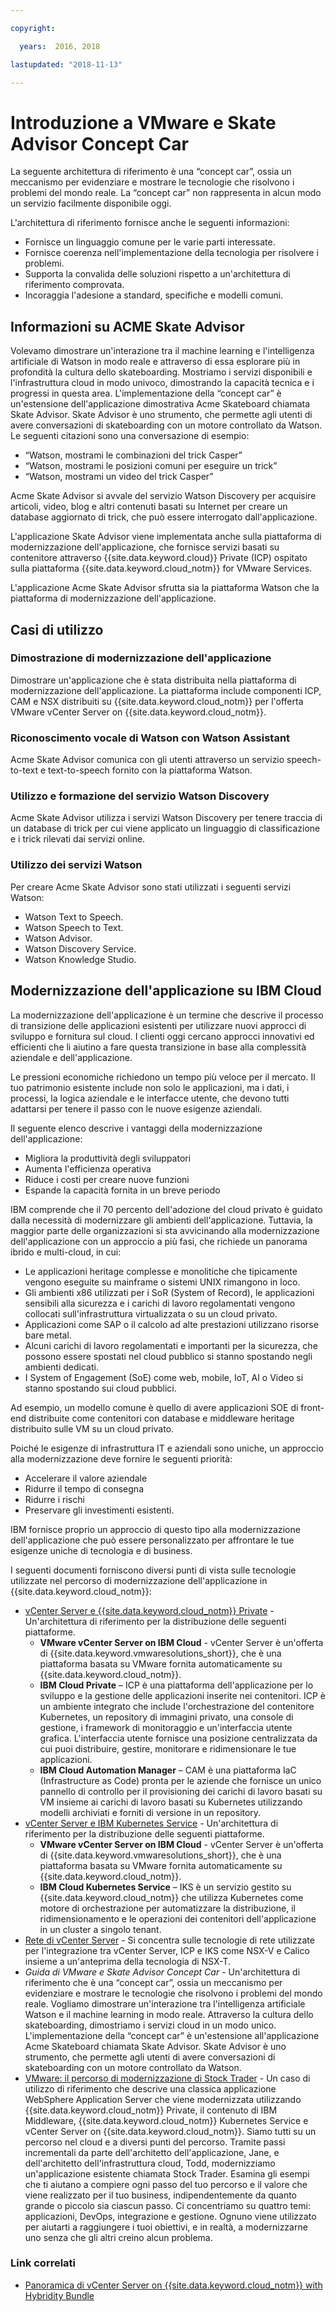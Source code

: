 ```yaml
---

copyright:

  years:  2016, 2018

lastupdated: "2018-11-13"

---
```


# Introduzione a VMware e Skate Advisor Concept Car

La seguente architettura di riferimento è una “concept car”, ossia un meccanismo per
evidenziare e mostrare le tecnologie che risolvono i problemi del mondo reale. La “concept car” non rappresenta in alcun modo
un servizio facilmente disponibile oggi.

L'architettura di riferimento fornisce anche le seguenti informazioni:

-   Fornisce un linguaggio comune per le varie parti interessate.
-   Fornisce coerenza nell'implementazione della tecnologia per risolvere i problemi.
-   Supporta la convalida delle soluzioni rispetto a un'architettura di riferimento
comprovata.
-   Incoraggia l'adesione a standard,
specifiche e modelli comuni.

## Informazioni su ACME Skate Advisor

Volevamo dimostrare un'interazione tra il machine learning e l'intelligenza
artificiale di Watson in modo reale e attraverso di essa esplorare
più in profondità la cultura dello skateboarding. Mostriamo i servizi disponibili e l'infrastruttura cloud in
modo univoco, dimostrando la capacità tecnica e i progressi in questa
area. L'implementazione della “concept car” è un'estensione
dell'applicazione dimostrativa Acme Skateboard chiamata Skate Advisor. Skate Advisor è uno strumento, che permette agli utenti di avere conversazioni di skateboarding con un motore controllato da Watson. Le seguenti citazioni sono una conversazione di esempio:

-   “Watson, mostrami le combinazioni del trick Casper”
-   “Watson, mostrami le posizioni comuni per eseguire un trick”
-   “Watson, mostrami un video del trick Casper”

Acme Skate Advisor si avvale del servizio Watson Discovery per
acquisire articoli, video, blog e altri contenuti basati su Internet per
creare un database aggiornato di trick, che può essere interrogato
dall'applicazione.

L'applicazione Skate Advisor viene implementata anche sulla piattaforma
di modernizzazione dell'applicazione, che fornisce servizi basati su contenitore attraverso
{{site.data.keyword.cloud}} Private (ICP) ospitato sulla piattaforma {{site.data.keyword.cloud_notm}} for VMware Services.

L'applicazione Acme Skate Advisor sfrutta sia la piattaforma Watson
che la piattaforma di modernizzazione dell'applicazione.

## Casi di utilizzo

### Dimostrazione di modernizzazione dell'applicazione

Dimostrare un'applicazione che è stata distribuita nella piattaforma
di modernizzazione dell'applicazione. La piattaforma include componenti ICP, CAM e NSX
distribuiti su {{site.data.keyword.cloud_notm}} per l'offerta VMware vCenter Server
on {{site.data.keyword.cloud_notm}}.

### Riconoscimento vocale di Watson con Watson Assistant

Acme Skate Advisor comunica con gli utenti attraverso un servizio speech-to-text e
text-to-speech fornito con la piattaforma Watson.

### Utilizzo e formazione del servizio Watson Discovery

Acme Skate Advisor utilizza i servizi Watson Discovery per tenere
traccia di un database di trick per cui viene applicato un linguaggio di classificazione e i trick rilevati dai servizi online.

### Utilizzo dei servizi Watson

Per creare Acme Skate Advisor sono stati utilizzati i seguenti servizi
Watson:
-   Watson Text to Speech.
-   Watson Speech to Text.
-   Watson Advisor.
-   Watson Discovery Service.
-   Watson Knowledge Studio.

## Modernizzazione dell'applicazione su IBM Cloud

La modernizzazione dell'applicazione è un termine che descrive il processo di
transizione delle applicazioni esistenti per utilizzare nuovi approcci di
sviluppo e fornitura sul cloud. I clienti oggi cercano approcci innovativi ed efficienti che li aiutino a fare questa transizione in base alla complessità aziendale e dell'applicazione.

Le pressioni economiche richiedono un tempo più veloce per il mercato. Il tuo patrimonio esistente include non solo le applicazioni, ma i dati, i processi, la logica aziendale e le interfacce utente, che devono tutti adattarsi per tenere il passo con le nuove esigenze aziendali.

Il seguente elenco descrive i vantaggi della modernizzazione dell'applicazione:

- Migliora la produttività degli sviluppatori
- Aumenta l'efficienza operativa
- Riduce i costi per creare nuove funzioni
- Espande la capacità fornita in un breve periodo

IBM comprende che il 70 percento dell'adozione del cloud privato è guidato
dalla necessità di modernizzare gli ambienti dell'applicazione. Tuttavia, la maggior
parte delle organizzazioni si sta avvicinando alla modernizzazione dell'applicazione
con un approccio a più fasi, che richiede un panorama ibrido e multi-cloud, in cui:

- Le applicazioni heritage complesse e monolitiche che tipicamente vengono eseguite
su mainframe o sistemi UNIX rimangono in loco.
- Gli ambienti x86 utilizzati per i SoR (System of Record), le applicazioni
sensibili alla sicurezza e i carichi di lavoro regolamentati vengono collocati
sull'infrastruttura virtualizzata o su un cloud privato.
- Applicazioni come SAP o il calcolo ad alte prestazioni utilizzano risorse bare
metal.
- Alcuni carichi di lavoro regolamentati e importanti per la sicurezza, che possono essere spostati nel cloud pubblico si stanno spostando negli ambienti dedicati.
- I System of Engagement (SoE) come web, mobile, IoT, AI o Video si
stanno spostando sui cloud pubblici.

Ad esempio, un modello comune è quello di avere applicazioni SOE di front-end distribuite come contenitori con database e middleware heritage distribuito
sulle VM su un cloud privato.

Poiché le esigenze di infrastruttura IT e aziendali sono uniche, un approccio alla modernizzazione deve fornire le seguenti priorità:

* Accelerare il valore aziendale
* Ridurre il tempo di consegna
* Ridurre i rischi
* Preservare gli investimenti esistenti.

IBM fornisce proprio un approccio di questo tipo alla modernizzazione
dell'applicazione che può essere personalizzato per affrontare le tue esigenze
uniche di tecnologia e di business.

I seguenti documenti forniscono diversi punti di vista sulle tecnologie utilizzate nel percorso di modernizzazione dell'applicazione in {{site.data.keyword.cloud_notm}}:

* [vCenter Server e {{site.data.keyword.cloud_notm}} Private](../vcsicp/vcsicp-intro.html) - Un'architettura di riferimento per la distribuzione delle seguenti piattaforme.
   - **VMware vCenter Server on IBM Cloud** - vCenter Server è un'offerta di {{site.data.keyword.vmwaresolutions_short}}, che è una piattaforma basata su VMware fornita automaticamente su {{site.data.keyword.cloud_notm}}.
   - **IBM Cloud Private** – ICP è una piattaforma dell'applicazione per lo sviluppo e la gestione delle applicazioni inserite nei contenitori. ICP è un ambiente integrato che include l'orchestrazione del contenitore Kubernetes, un repository di immagini privato, una console di gestione, i framework di monitoraggio e un'interfaccia utente grafica. L'interfaccia utente fornisce una posizione centralizzata da cui puoi distribuire, gestire, monitorare e ridimensionare le tue applicazioni. 
   - **IBM Cloud Automation Manager** – CAM è una piattaforma IaC (Infrastructure as Code) pronta per le aziende che fornisce un unico pannello di controllo per il provisioning dei carichi di lavoro basati su VM insieme ai carichi di lavoro basati su Kubernetes utilizzando modelli archiviati e forniti di versione in un repository.
* [vCenter Server e IBM Kubernetes Service](../vcsiks/vcsiks-intro.html) - Un'architettura di riferimento per la distribuzione delle seguenti piattaforme.
   - **VMware vCenter Server on IBM Cloud** - vCenter Server è un'offerta di {{site.data.keyword.vmwaresolutions_short}}, che è una piattaforma basata su VMware fornita automaticamente su {{site.data.keyword.cloud_notm}}.
   - **IBM Cloud Kubernetes Service** – IKS è un servizio gestito su {{site.data.keyword.cloud_notm}} che utilizza Kubernetes come motore di orchestrazione per automatizzare la distribuzione, il ridimensionamento e le operazioni dei contenitori dell'applicazione in un cluster a singolo tenant.
* [Rete di vCenter Server](../vcsnsxt/vcsnsxt-intro.html) - Si concentra sulle tecnologie di rete utilizzate per l'integrazione tra vCenter Server, ICP e IKS come NSX-V e Calico insieme a un'anteprima della tecnologia di NSX-T.
* _Guida di VMware e Skate Advisor Concept Car_ - Un'architettura di riferimento che è una “concept car”, ossia un meccanismo per evidenziare e mostrare le tecnologie che risolvono i problemi del mondo reale. Vogliamo dimostrare un'interazione tra l'intelligenza artificiale Watson e il machine learning in modo reale. Attraverso la cultura dello skateboarding, dimostriamo i servizi cloud in un modo unico. L'implementazione della “concept car” è un'estensione all'applicazione Acme Skateboard chiamata Skate Advisor. Skate Advisor è uno strumento, che permette agli utenti di avere conversazioni di skateboarding con un motore controllato da Watson.
* [VMware: il percorso di modernizzazione di Stock Trader](../vcscontent/vcscontent-modjourney.html) - Un caso di utilizzo di riferimento che descrive una classica applicazione WebSphere Application Server che viene modernizzata utilizzando {{site.data.keyword.cloud_notm}} Private, il contenuto di IBM Middleware, {{site.data.keyword.cloud_notm}} Kubernetes Service e vCenter Server on {{site.data.keyword.cloud_notm}}. Siamo tutti su un percorso nel cloud e a diversi punti del percorso. Tramite passi incrementali da parte dell'architetto dell'applicazione, Jane, e dell'architetto dell'infrastruttura cloud, Todd, modernizziamo un'applicazione esistente chiamata Stock Trader. Esamina gli esempi che ti aiutano a compiere ogni passo del tuo percorso e il valore che viene realizzato per il tuo business, indipendentemente da quanto grande o piccolo sia ciascun passo. Ci concentriamo su quattro temi: applicazioni, DevOps, integrazione e gestione. Ognuno viene utilizzato per aiutarti a raggiungere i tuoi obiettivi, e in realtà, a modernizzarne uno senza che gli altri creino alcun problema.

### Link correlati

* [Panoramica di vCenter Server on {{site.data.keyword.cloud_notm}} with Hybridity Bundle](../vcs/vcs-hybridity-intro.html)
